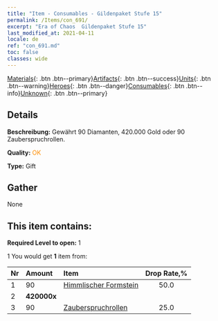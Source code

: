 ```yaml
---
title: "Item - Consumables - Gildenpaket Stufe 15"
permalink: /Items/con_691/
excerpt: "Era of Chaos  Gildenpaket Stufe 15"
last_modified_at: 2021-04-11
locale: de
ref: "con_691.md"
toc: false
classes: wide
---
```

 [Materials](/de/Items/){: .btn .btn--primary}[Artifacts](/de/Items/Artifacts/){: .btn .btn--success}[Units](/de/Items/Units/){: .btn .btn--warning}[Heroes](/de/Items/Heroes/){: .btn .btn--danger}[Consumables](/de/Items/Consumables/){: .btn .btn--info}[Unknown](/de/Items/Unknown/){: .btn .btn--primary}

## Details
 **Beschreibung:** Gewährt 90 Diamanten, 420.000 Gold oder 90 Zauberspruchrollen.

 **Quality:** <span style="color: #FF8C00">OK</span>

 **Type:** Gift

## Gather

  None

## This item contains:

 **Required Level to open:** 1

 1 You would get **1** item  from:

  | Nr | Amount |     Item    | Drop Rate,% |
  |:---|:-------|:------------|:---------:|
  | 1 | 90 | [Himmlischer Formstein](/de/Items/art_188/) | 50.0 | 
  | 2 |  **420000x** | <i class="fas fa-coins"/> |  | 25.0 | 
  | 3 | 90 | [Zauberspruchrollen](/de/Items/con_694/) | 25.0 | 
